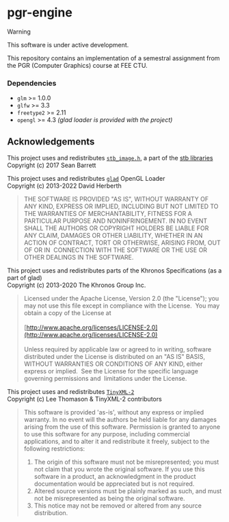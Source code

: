 # pgr-engine

> [!WARNING] 
> This software is under active development.

This repository contains an implementation of a semestral assignment from the PGR (Computer Graphics) course at FEE CTU. 

### Dependencies 
- ```glm``` >= 1.0.0
- ```glfw``` >= 3.3
- ```freetype2``` >= 2.11
- ```opengl``` >= 4.3 *(glad loader is provided with the project)*
 
## Acknowledgements
This project uses and redistributes [```stb_image.h```](https://github.com/nothings/stb/blob/master/stb_image.h), a part of the [stb libraries](https://github.com/nothings/stb/) <br />
Copyright (c) 2017 Sean Barrett

This project uses and redistributes [```glad```](https://github.com/Dav1dde/glad) OpenGL Loader <br />
Copyright (c) 2013-2022 David Herberth

> THE SOFTWARE IS PROVIDED "AS IS", WITHOUT WARRANTY OF ANY KIND, EXPRESS OR
> IMPLIED, INCLUDING BUT NOT LIMITED TO THE WARRANTIES OF MERCHANTABILITY, FITNESS
> FOR A PARTICULAR PURPOSE AND NONINFRINGEMENT. IN NO EVENT SHALL THE AUTHORS OR
> COPYRIGHT HOLDERS BE LIABLE FOR ANY CLAIM, DAMAGES OR OTHER LIABILITY, WHETHER
> IN AN ACTION OF CONTRACT, TORT OR OTHERWISE, ARISING FROM, OUT OF OR IN
> CONNECTION WITH THE SOFTWARE OR THE USE OR OTHER DEALINGS IN THE SOFTWARE.

This project uses and redistributes parts of the Khronos Specifications (as a part of glad) <br />
Copyright (c) 2013-2020 The Khronos Group Inc.

> Licensed under the Apache License, Version 2.0 (the "License");
> you may not use this file except in compliance with the License.
> You may obtain a copy of the License at <br /><br />
> [http://www.apache.org/licenses/LICENSE-2.0](http://www.apache.org/licenses/LICENSE-2.0) <br /><br />
> Unless required by applicable law or agreed to in writing, software
> distributed under the License is distributed on an "AS IS" BASIS,
> WITHOUT WARRANTIES OR CONDITIONS OF ANY KIND, either express or implied.
> See the License for the specific language governing permissions and
> limitations under the License.

This project uses and redistributes [```TinyXML-2```](https://github.com/leethomason/tinyxml2) <br />
Copyright (c) Lee Thomason & TinyXML-2 contributors 

> This software is provided 'as-is', without any express or implied warranty. In no event will the authors be held liable for any damages arising from the use of this
> software. Permission is granted to anyone to use this software for any purpose, including commercial applications, and to alter it and redistribute it freely, 
> subject to the following restrictions: <br />
> 1. The origin of this software must not be misrepresented; you must not claim that you wrote the original software. If you use this software in a product, an acknowledgment in the product documentation would be appreciated but is not required.
> 2. Altered source versions must be plainly marked as such, and must not be misrepresented as being the original software.
> 3. This notice may not be removed or altered from any source distribution.

